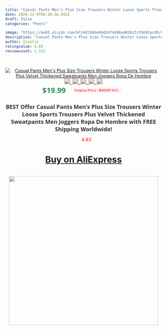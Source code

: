 ```yaml
---
title: "Casual Pants Men's Plus Size Trousers Winter Loose Sports Trousers Plus Velvet Thickened Sweatpants Men Joggers Ropa De Hombre"
date: 2020-12-9T08:10:36.892Z
draft: false
categories: "Pants"

image: "https://ae01.alicdn.com/kf/Hd19dbe04d2df4d96a402b1fc55692acd9/Casual-Pants-Men-s-Plus-Size-Trousers-Winter-Loose-Sports-Trousers-Plus-Velvet-Thickened-Sweatpants-Men.jpg"
description: "Casual Pants Men's Plus Size Trousers Winter Loose Sports Trousers Plus Velvet Thickened Sweatpants Men Joggers Ropa De Hombre"
author: Giselle
ratingvalue: 4.83
reviewcount: 1.111
---
```

<br>
<div style="text-align: center;">
<a href="https://s.click.aliexpress.com/e/_9A1QdP" target="_blank" rel="nofollow noopener noreferrer"><img alt="Casual Pants Men's Plus Size Trousers Winter Loose Sports Trousers Plus Velvet Thickened Sweatpants Men Joggers Ropa De Hombre" class="magnifier-image" src="https://ae01.alicdn.com/kf/Hd19dbe04d2df4d96a402b1fc55692acd9/Casual-Pants-Men-s-Plus-Size-Trousers-Winter-Loose-Sports-Trousers-Plus-Velvet-Thickened-Sweatpants-Men.jpg_640x640.jpg">
<br>
<img style="border:1px solid salmon" src="https://ae01.alicdn.com/kf/Hd19dbe04d2df4d96a402b1fc55692acd9/Casual-Pants-Men-s-Plus-Size-Trousers-Winter-Loose-Sports-Trousers-Plus-Velvet-Thickened-Sweatpants-Men.jpg_120x120.jpg">&nbsp;&nbsp;<img style="border:1px solid salmon" src="https://ae01.alicdn.com/kf/He9d3e7eb7af74c59b9189b892aa90b7fh/Casual-Pants-Men-s-Plus-Size-Trousers-Winter-Loose-Sports-Trousers-Plus-Velvet-Thickened-Sweatpants-Men.jpg_120x120.jpg">&nbsp;&nbsp;<img style="border:1px solid salmon" src="https://ae01.alicdn.com/kf/H44cee900a76d43f39eba26d343495294K/Casual-Pants-Men-s-Plus-Size-Trousers-Winter-Loose-Sports-Trousers-Plus-Velvet-Thickened-Sweatpants-Men.jpg_120x120.jpg">&nbsp;&nbsp;<img style="border:1px solid salmon" src="https://ae01.alicdn.com/kf/H08662a17a2b6410ba7ce5f194026c725r/Casual-Pants-Men-s-Plus-Size-Trousers-Winter-Loose-Sports-Trousers-Plus-Velvet-Thickened-Sweatpants-Men.jpg_120x120.jpg">&nbsp;&nbsp;<img style="border:1px solid salmon" src="https://ae01.alicdn.com/kf/Hac0a4a579d784230a539969479549c82C/Casual-Pants-Men-s-Plus-Size-Trousers-Winter-Loose-Sports-Trousers-Plus-Velvet-Thickened-Sweatpants-Men.jpg_120x120.jpg"></a></div><br0>
<div style="text-align: center;"><span style="background-color: white; border: 0px; box-sizing: border-box; color: seagreen; display: inline-block; font-family: &quot;open sans&quot; , &quot;arial&quot; , &quot;helvetica&quot; , sans-serif , &quot;heiti&quot;; font-size: 24px; font-stretch: inherit; font-weight: 700; line-height: inherit; margin: 0px 10px 0px 0px; padding: 0px; vertical-align: middle;">$19.99 </span>
<span style="background: rgb(255 , 241 , 241); border-radius: 3px; border: 0px; box-sizing: border-box; color: #ff4747; display: inline-block; font-family: inherit; font-size: 12px; font-stretch: inherit; font-style: inherit; font-variant: inherit; font-weight: 600; line-height: inherit; margin: 0px; padding: 2px 5px; transform: scale(0.9); vertical-align: middle;">Original Price : <b style="text-decoration: line-through;">$35.07 </b> 43%&nbsp;&nbsp;</span></div>
<h1 style="color: #333333; display: inline-block; font-family: &quot;open sans&quot; , &quot;arial&quot; , &quot;helvetica&quot; , sans-serif , &quot;heiti&quot;; font-size: 18px; font-stretch: inherit; font-weight: 700; text-align: center;">BEST Offer Casual Pants Men's Plus Size Trousers Winter Loose Sports Trousers Plus Velvet Thickened Sweatpants Men Joggers Ropa De Hombre with FREE Shipping Worldwide!</h1>
<div style="color: #ff4747; text-align: center;">
<img src="https://4.bp.blogspot.com/-M0ZcTcb-5uY/XleCXlxnR4I/AAAAAAAAAEc/OrjgMkXV1oMQFaCRZj5HQwOCBcu3w1FegCPcBGAYYCw/s1600/star.png" style="height: 15px;">&nbsp;<b>4.83</b></div>
<div class="button_cont" align="center"><a class="buynow_a" href="https://s.click.aliexpress.com/e/_9A1QdP" target="_blank" rel="nofollow noopener noreferrer"><H1>Buy on AliExpress</H1></a></div><br>
<div class="separator" style="clear: both; text-align: center;">
<img src="https://lh3.googleusercontent.com/-pTy5HemUv9M/XlePHvY0dAI/AAAAAAAAAE4/0nX5iRUoIWY8eMW9Dpxeirr157OZliDIgCLcBGAsYHQ/s1600/badge.gif" width="480">
</div>
